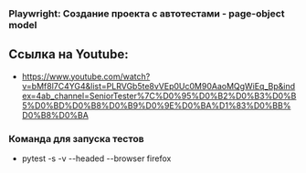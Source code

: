 ### Playwright: Создание проекта с автотестами - page-object model
## Ссылка на Youtube: 
- https://www.youtube.com/watch?v=bMf8l7C4YG4&list=PLRVGb5te8vVEp0Uc0M90AaoMQgWiEq_Bp&index=4ab_channel=SeniorTester%7C%D0%95%D0%B2%D0%B3%D0%B5%D0%BD%D0%B8%D0%B9%D0%9E%D0%BA%D1%83%D0%BB%D0%B8%D0%BA

### Команда для запуска тестов
- pytest -s -v --headed --browser firefox
